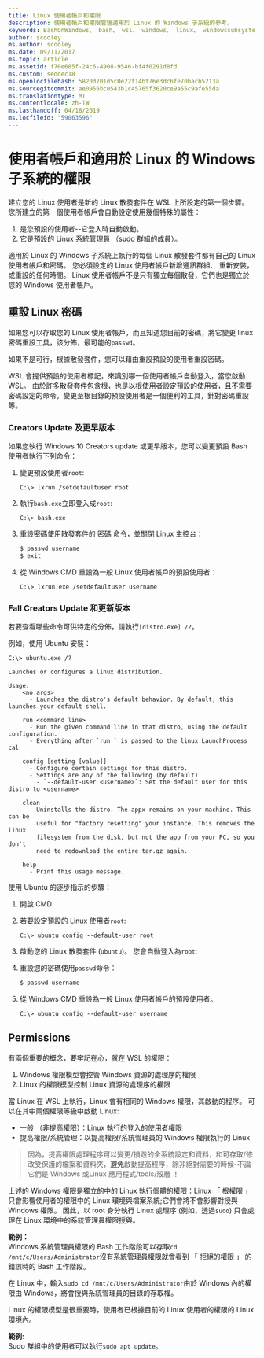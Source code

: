 ```yaml
---
title: Linux 使用者帳戶和權限
description: 使用者帳戶和權限管理適用於 Linux 的 Windows 子系統的參考。
keywords: BashOnWindows、 bash、 wsl、 windows、 linux、 windowssubsystem、 ubuntu、 使用者帳戶的 windows 子系統
author: scooley
ms.author: scooley
ms.date: 09/11/2017
ms.topic: article
ms.assetid: f70e685f-24c6-4908-9546-bf4f0291d8fd
ms.custom: seodec18
ms.openlocfilehash: 5820d701d5c0e22f14bf76e3dc6fe70bacb5213a
ms.sourcegitcommit: ae0956bc0543b1c45765f3620ce9a55c9afe55da
ms.translationtype: MT
ms.contentlocale: zh-TW
ms.lasthandoff: 04/18/2019
ms.locfileid: "59063596"
---
```

# <a name="user-accounts-and-permissions-for-windows-subsystem-for-linux"></a>使用者帳戶和適用於 Linux 的 Windows 子系統的權限

建立您的 Linux 使用者是新的 Linux 散發套件在 WSL 上所設定的第一個步驟。  您所建立的第一個使用者帳戶會自動設定使用幾個特殊的屬性：

1. 是您預設的使用者--它登入時自動啟動。
1. 它是預設的 Linux 系統管理員 （sudo 群組的成員）。

適用於 Linux 的 Windows 子系統上執行的每個 Linux 散發套件都有自己的 Linux 使用者帳戶和密碼。  您必須設定的 Linux 使用者帳戶新增通訊群組、 重新安裝，或重設的任何時間。  Linux 使用者帳戶不是只有獨立每個散發，它們也是獨立於您的 Windows 使用者帳戶。

## <a name="resetting-your-linux-password"></a>重設 Linux 密碼

如果您可以存取您的 Linux 使用者帳戶，而且知道您目前的密碼，將它變更 linux 密碼重設工具，該分佈，最可能的`passwd`。

如果不是可行，根據散發套件，您可以藉由重設預設的使用者重設密碼。

WSL 會提供預設的使用者標記，來識別哪一個使用者帳戶自動登入，當您啟動 WSL。  由於許多散發套件包含根，也是以根使用者設定預設的使用者，且不需要密碼設定的命令，變更至根目錄的預設使用者是一個便利的工具，針對密碼重設等。

### <a name="for-creators-update-and-earlier"></a>Creators Update 及更早版本
如果您執行 Windows 10 Creators update 或更早版本，您可以變更預設 Bash 使用者執行下列命令：

1. 變更預設使用者`root`:

    ```console
    C:\> lxrun /setdefaultuser root
    ```

1. 執行`bash.exe`立即登入成`root`:

    ```console
    C:\> bash.exe
    ```

1. 重設密碼使用散發套件的 密碼 命令，並關閉 Linux 主控台：

    ```BASH
    $ passwd username
    $ exit
    ```

1. 從 Windows CMD 重設為一般 Linux 使用者帳戶的預設使用者：

    ```console
    C:\> lxrun.exe /setdefaultuser username
    ```

### <a name="for-fall-creators-update-and-later"></a>Fall Creators Update 和更新版本
若要查看哪些命令可供特定的分佈，請執行`[distro.exe] /?`。
    
例如，使用 Ubuntu 安裝：

```console
C:\> ubuntu.exe /?

Launches or configures a linux distribution.

Usage:
    <no args>
      - Launches the distro's default behavior. By default, this launches your default shell.

    run <command line>
      - Run the given command line in that distro, using the default configuration.
      - Everything after `run ` is passed to the linux LaunchProcess cal

    config [setting [value]]
      - Configure certain settings for this distro.
      - Settings are any of the following (by default)
        - `--default-user <username>`: Set the default user for this distro to <username>

    clean
      - Uninstalls the distro. The appx remains on your machine. This can be
        useful for "factory resetting" your instance. This removes the linux
        filesystem from the disk, but not the app from your PC, so you don't
        need to redownload the entire tar.gz again.

    help
      - Print this usage message.
```

使用 Ubuntu 的逐步指示的步驟：

1. 開啟 CMD
1. 若要設定預設的 Linux 使用者`root`:

    ```console
    C:\> ubuntu config --default-user root
    ```    

1. 啟動您的 Linux 散發套件 (`ubuntu`)。  您會自動登入為`root`:

1. 重設您的密碼使用`passwd`命令：

    ```BASH
    $ passwd username
    ```

1. 從 Windows CMD 重設為一般 Linux 使用者帳戶的預設使用者。

    ```console
    C:\> ubuntu config --default-user username
    ```

## <a name="permissions"></a>Permissions

有兩個重要的概念，要牢記在心，就在 WSL 的權限：

1. Windows 權限模型會控管 Windows 資源的處理序的權限
2. Linux 的權限模型控制 Linux 資源的處理序的權限

當 Linux 在 WSL 上執行，Linux 會有相同的 Windows 權限，其啟動的程序。 可以在其中兩個權限等級中啟動 Linux:

* 一般 （非提高權限）：Linux 執行的登入的使用者權限
* 提高權限/系統管理：以提高權限/系統管理員的 Windows 權限執行的 Linux

> 因為，提高權限處理程序可以變更/損毀的全系統設定和資料，和可存取/修改受保護的檔案和資料夾，**避免**啟動提高程序，除非絕對需要的時候-不論它們是 Windows 或Linux 應用程式/tools/殼層 ！

上述的 Windows 權限是獨立的中的 Linux 執行個體的權限：Linux 「 根權限 」 只會影響使用者的權限中的 Linux 環境與檔案系統;它們會將不會影響對授與 Windows 權限。 因此，以 root 身分執行 Linux 處理序 (例如，透過`sudo`) 只會處理在 Linux 環境中的系統管理員權限授與。

**範例：**    
Windows 系統管理員權限的 Bash 工作階段可以存取`cd /mnt/c/Users/Administrator`沒有系統管理員權限就會看到 「 拒絕的權限 」 的錯誤時的 Bash 工作階段。

在 Linux 中，輸入`sudo cd /mnt/c/Users/Administrator`由於 Windows 內的權限由 Windows，將會授與系統管理員的目錄的存取權。

Linux 的權限模型是很重要時，使用者已根據目前的 Linux 使用者的權限的 Linux 環境內。

**範例:**  
Sudo 群組中的使用者可以執行`sudo apt update`。
